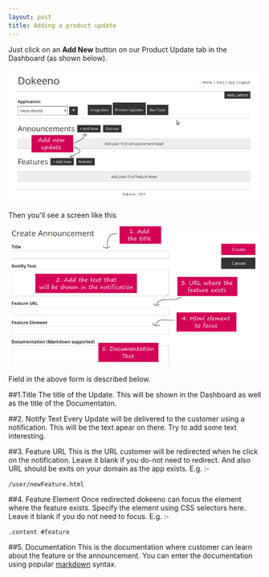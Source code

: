 ```yaml
---
layout: post
title: Adding a product update
---
```


Just click on an **Add New** button on our Product Update tab in the Dashboard (as shown below).

![Add Product Updates](/images/getting-started/product-updates.png)

Then you'll see a screen like this

![Product Update Page](/images/adding-a-update/add-update.png)

Field in the above form is described below.

##1.Title
The title of the Update. This will be shown in the Dashboard as well as the title of the Documentaton.

##2. Notify Text
Every Update will be delivered to the customer using a notification. This will be the text apear on there.
Try to add some text interesting.

##3. Feature URL
This is the URL customer will be redirected when he click on the notification. Leave it blank if you do-not need to redirect.
And also URL should be exits on your domain as the app exists. E.g. :-

	/user/newFeature.html

##4. Feature Element
Once redirected dokeeno can focus the element where the feature exists. Specify the element using CSS selectors here. Leave it blank if you do not need to focus. E.g. :-

	.content #feature

##5. Documentation
This is the documentation where customer can learn about the feature or the announcement. You can enter the documentation using popular [markdown](http://daringfireball.net/projects/markdown/syntax) syntax.